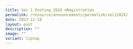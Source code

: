 ```yaml
---
title: Sec 1 Posting 2024 eRegistration
permalink: /resource/announcements/permalink/sec12024/
date: 2023-12-18
layout: post
description: ""
image: ""
variant: tiptap
---
```

